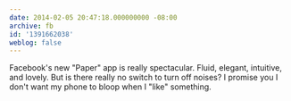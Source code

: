 ```yaml
---
date: 2014-02-05 20:47:18.000000000 -08:00
archive: fb
id: '1391662038'
weblog: false
---
```


Facebook's new "Paper" app is really spectacular. Fluid, elegant, intuitive, and lovely. But is there really no switch to turn off noises? I promise you I don't want my phone to bloop when I "like" something.
